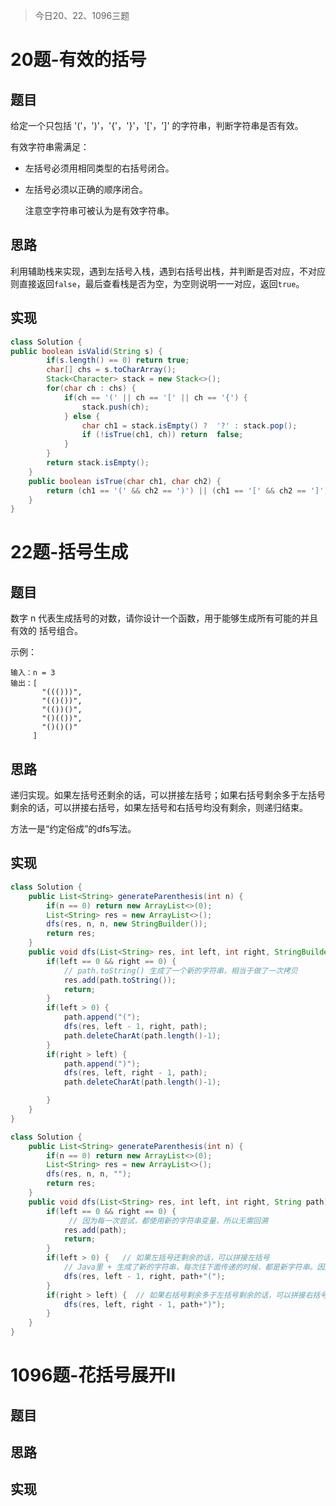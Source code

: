 > 今日20、22、1096三题

# 20题-有效的括号

## 题目

给定一个只包括 '('，')'，'{'，'}'，'['，']' 的字符串，判断字符串是否有效。

有效字符串需满足：

* 左括号必须用相同类型的右括号闭合。

* 左括号必须以正确的顺序闭合。

  注意空字符串可被认为是有效字符串。

## 思路

利用辅助栈来实现，遇到左括号入栈，遇到右括号出栈，并判断是否对应，不对应则直接返回`false`，最后查看栈是否为空，为空则说明一一对应，返回`true`。

## 实现

```java
class Solution {
public boolean isValid(String s) {
        if(s.length() == 0) return true;
        char[] chs = s.toCharArray();
        Stack<Character> stack = new Stack<>();
        for(char ch : chs) {
            if(ch == '(' || ch == '[' || ch == '{') {
                stack.push(ch);
            } else {
                char ch1 = stack.isEmpty() ?  '?' : stack.pop();
                if (!isTrue(ch1, ch)) return  false;
            }
        }
        return stack.isEmpty();
    }
    public boolean isTrue(char ch1, char ch2) {
        return (ch1 == '(' && ch2 == ')') || (ch1 == '[' && ch2 == ']') || (ch1 == '{' && ch2 == '}');
    }
}
```



# 22题-括号生成

## 题目

数字 n 代表生成括号的对数，请你设计一个函数，用于能够生成所有可能的并且 有效的 括号组合。

示例：

```
输入：n = 3
输出：[
       "((()))",
       "(()())",
       "(())()",
       "()(())",
       "()()()"
     ]
```



## 思路

递归实现。如果左括号还剩余的话，可以拼接左括号；如果右括号剩余多于左括号剩余的话，可以拼接右括号，如果左括号和右括号均没有剩余，则递归结束。

方法一是“约定俗成”的dfs写法。

## 实现

```java
class Solution {
    public List<String> generateParenthesis(int n) {
        if(n == 0) return new ArrayList<>(0);
        List<String> res = new ArrayList<>();
        dfs(res, n, n, new StringBuilder());
        return res;
    }
    public void dfs(List<String> res, int left, int right, StringBuilder path) {
        if(left == 0 && right == 0) {
            // path.toString() 生成了一个新的字符串，相当于做了一次拷贝
            res.add(path.toString());
            return;
        }
        if(left > 0) {
            path.append("(");
            dfs(res, left - 1, right, path);
            path.deleteCharAt(path.length()-1);
        }
        if(right > left) {
            path.append(")");
            dfs(res, left, right - 1, path);
            path.deleteCharAt(path.length()-1);

        }
    }
}
```



```java
class Solution {
    public List<String> generateParenthesis(int n) {
        if(n == 0) return new ArrayList<>(0);
        List<String> res = new ArrayList<>();
        dfs(res, n, n, "");
        return res;
    }
    public void dfs(List<String> res, int left, int right, String path) {  // left、right分别为剩余的左右括号数
        if(left == 0 && right == 0) {
             // 因为每一次尝试，都使用新的字符串变量，所以无需回溯
            res.add(path);
            return;
        }
        if(left > 0) {   // 如果左括号还剩余的话，可以拼接左括号
            // Java里 + 生成了新的字符串，每次往下面传递的时候，都是新字符串。因此在搜索的时候不用回溯。
            dfs(res, left - 1, right, path+"(");
        }
        if(right > left) {  // 如果右括号剩余多于左括号剩余的话，可以拼接右括号
            dfs(res, left, right - 1, path+")");
        }
    }
}
```

# 1096题-花括号展开Ⅱ

## 题目



## 思路



## 实现

```java

```


